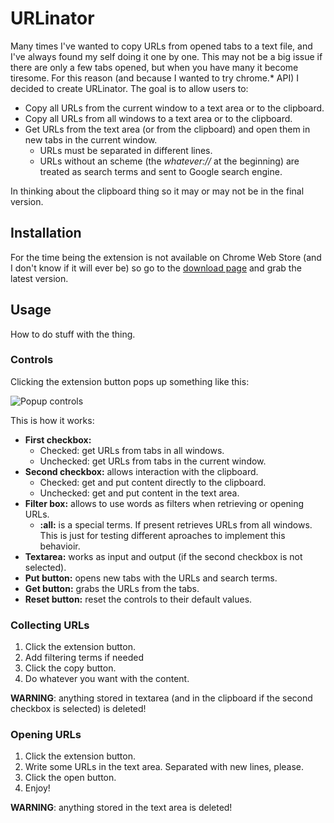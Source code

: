 URLinator
===============================

Many times I've wanted to copy URLs from opened tabs to a text file, and I've
always found my self doing it one by one. This may not be a big issue if there
are only a few tabs opened, but when you have many it become tiresome. For this
reason (and because I wanted to try chrome.* API) I decided to create URLinator.
The goal is to allow users to:

* Copy all URLs from the current window to a text area or to the clipboard.
* Copy all URLs from all windows to a text area or to the clipboard.
* Get URLs from the text area (or from the clipboard) and open them in
new tabs in the current window.
    + URLs must be separated in different lines.
    + URLs without an scheme (the _whatever://_ at the beginning) are treated as
	  search terms and sent to Google search engine.

In thinking about the clipboard thing so it may or may not be in the final version.

Installation
------------

For the time being the extension is not available on Chrome Web Store (and I
don't know if it will ever be) so go to the
[download page](URLinator/downloads "Download page") and grab the latest version.

Usage
-----

How to do stuff with the thing.

### Controls

Clicking the extension button pops up something like this:

![Popup controls](URLinator/raw/master/img/popup.png "Popup controls")

This is how it works:

* **First checkbox:**
    - Checked: get URLs from tabs in all windows.
    - Unchecked: get URLs from tabs in the current window.
* **Second checkbox:** allows interaction with the clipboard.
    - Checked: get and put content directly to the clipboard.
    - Unchecked: get and put content in the text area.
* **Filter box:** allows to use words as filters when retrieving or opening URLs.
    - **:all:** is a special terms. If present retrieves URLs from all windows.
	This is just for testing different aproaches to implement this behavioir.
* **Textarea:** works as input and output (if the second checkbox is not selected).
* **Put button:** opens new tabs with the URLs and search terms.
* **Get button:** grabs the URLs from the tabs.
* **Reset button:** reset the controls to their default values.

### Collecting URLs

1. Click the extension button.
2. Add filtering terms if needed
3. Click the copy button.
4. Do whatever you want with the content.

**WARNING**: anything stored in textarea (and in the clipboard if the second checkbox is selected) is deleted!


### Opening URLs

1. Click the extension button.
2. Write some URLs in the text area. Separated with new lines, please.
3. Click the open button.
4. Enjoy!

**WARNING**: anything stored in the text area is deleted!


